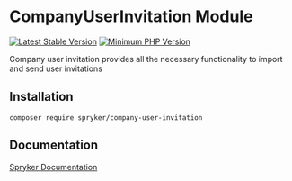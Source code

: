 # CompanyUserInvitation Module
[![Latest Stable Version](https://poser.pugx.org/spryker/company-user-invitation/v/stable.svg)](https://packagist.org/packages/spryker/company-user-invitation)
[![Minimum PHP Version](https://img.shields.io/badge/php-%3E%3D%207.4-8892BF.svg)](https://php.net/)

Company user invitation provides all the necessary functionality to import and send user invitations

## Installation

```
composer require spryker/company-user-invitation
```

## Documentation

[Spryker Documentation](https://academy.spryker.com/developing_with_spryker/module_guide/modules.html)

